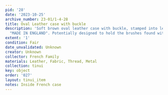 ```yaml
---
pid: '28'
date: '2023-10-25'
archive_number: 23-01/1-4-28
title: Oval Leather case with buckle
description: 'Soft brown oval leather case with buckle, stamped into leather on front
  "MADE IN ENGLAND". Potentially designed to hold the brushes found with it. '
extent: '1'
condition: Fair
date_unvalidated: Unknown
creator: Unknown
collector: French Family
materials: Leather, Fabric, Thread, Metal
collection: tinui
key: object
order: '027'
layout: tinui_item
notes: Inside French case
---
```

